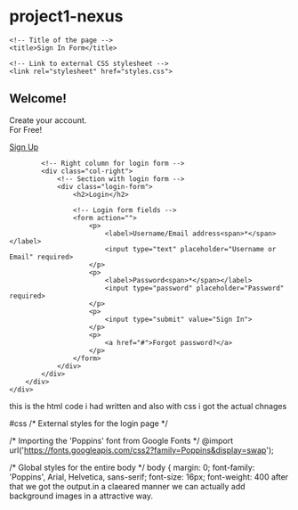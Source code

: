 # project1-nexus
<!DOCTYPE html>
<html lang="en">

<head>
    <!-- Meta tags for character set, viewport, and compatibility -->
    <meta charset="UTF-8">
    <meta http-equiv="X-UA-Compatible" content="IE=edge">
    <meta name="viewport" content="width=device-width, initial-scale=1.0">

    <!-- Title of the page -->
    <title>Sign In Form</title>

    <!-- Link to external CSS stylesheet -->
    <link rel="stylesheet" href="styles.css">
</head>

<body>
    <!-- Wrapper for the entire login page -->
    <div class="wrapper login">
        <!-- Container for the login form -->
        <div class="container">
            <!-- Left column for welcome text and sign-up link -->
            <div class="col-left">
                <!-- Section with welcome text and sign-up link -->
                <div class="login-text">
                    <h2>Welcome!</h2>
                    <p>Create your account.<br>For Free!</p>
                    <a href="#" class="btn">Sign Up</a>
                </div>
            </div>

            <!-- Right column for login form -->
            <div class="col-right">
                <!-- Section with login form -->
                <div class="login-form">
                    <h2>Login</h2>

                    <!-- Login form fields -->
                    <form action="">
                        <p>
                            <label>Username/Email address<span>*</span></label>
                            <input type="text" placeholder="Username or Email" required>
                        </p>
                        <p>
                            <label>Password<span>*</span></label>
                            <input type="password" placeholder="Password" required>
                        </p>
                        <p>
                            <input type="submit" value="Sign In">
                        </p>
                        <p>
                            <a href="#">Forgot password?</a>
                        </p>
                    </form>
                </div>
            </div>
        </div>
    </div>
</body>

</html>
this is the html code i had written and also with css i got the actual chnages

#css
/* External styles for the login page */

/* Importing the 'Poppins' font from Google Fonts */
@import url('https://fonts.googleapis.com/css2?family=Poppins&display=swap');

/* Global styles for the entire body */
body {
    margin: 0;
    font-family: 'Poppins', Arial, Helvetica, sans-serif;
    font-size: 16px;
    font-weight: 400
after that we got the output.in a claeared manner we can actually add background images in a attractive way.
